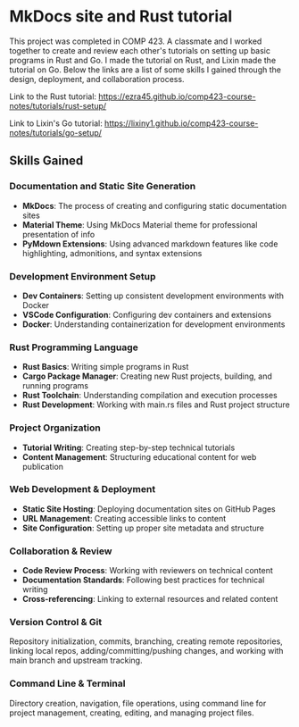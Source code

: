 # MkDocs site and Rust tutorial

This project was completed in COMP 423. A classmate and I worked together to create and review each other's tutorials on setting up basic programs in Rust and Go. I made the tutorial on Rust, and Lixin made the tutorial on Go. Below the links are a list of some skills I gained through the design, deployment, and collaboration process.

Link to the Rust tutorial: https://ezra45.github.io/comp423-course-notes/tutorials/rust-setup/

Link to Lixin's Go tutorial: https://lixiny1.github.io/comp423-course-notes/tutorials/go-setup/

## Skills Gained

### Documentation and Static Site Generation
- **MkDocs**: The process of creating and configuring static documentation sites
- **Material Theme**: Using MkDocs Material theme for professional presentation of info
- **PyMdown Extensions**: Using advanced markdown features like code highlighting, admonitions, and syntax extensions

### Development Environment Setup
- **Dev Containers**: Setting up consistent development environments with Docker
- **VSCode Configuration**: Configuring dev containers and extensions
- **Docker**: Understanding containerization for development environments

### Rust Programming Language
- **Rust Basics**: Writing simple programs in Rust
- **Cargo Package Manager**: Creating new Rust projects, building, and running programs
- **Rust Toolchain**: Understanding compilation and execution processes
- **Rust Development**: Working with main.rs files and Rust project structure

### Project Organization
- **Tutorial Writing**: Creating step-by-step technical tutorials
- **Content Management**: Structuring educational content for web publication

### Web Development & Deployment
- **Static Site Hosting**: Deploying documentation sites on GitHub Pages
- **URL Management**: Creating accessible links to content
- **Site Configuration**: Setting up proper site metadata and structure

### Collaboration & Review
- **Code Review Process**: Working with reviewers on technical content
- **Documentation Standards**: Following best practices for technical writing
- **Cross-referencing**: Linking to external resources and related content

### Version Control & Git
Repository initialization, commits, branching, creating remote repositories, linking local repos, adding/committing/pushing changes, and working with main branch and upstream tracking.

### Command Line & Terminal
Directory creation, navigation, file operations, using command line for project management, creating, editing, and managing project files.
